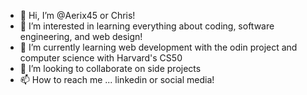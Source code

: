 - 👋 Hi, I’m @Aerix45 or Chris!
- 👀 I’m interested in learning everything about coding, software engineering, and web design!
- 🌱 I’m currently learning web development with the odin project and computer science with Harvard's CS50
- 💞️ I’m looking to collaborate on side projects 
- 📫 How to reach me ... linkedin or social media!

<!---
Aerix45/Aerix45 is a ✨ special ✨ repository because its `README.md` (this file) appears on your GitHub profile.
You can click the Preview link to take a look at your changes.
--->
